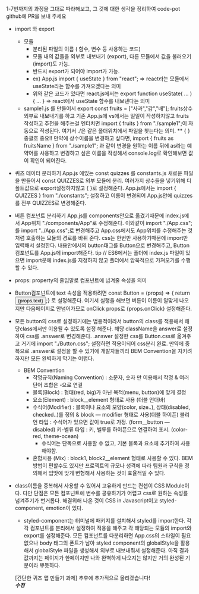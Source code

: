 1-7번까지의 과정을 그대로 따라해보고, 그 것에 대한 생각을 정리하여 code-pot github에 PR을 보내 주세요
 * import 와 export
    * 모듈
        - 분리된 파일의 이름 ( 함수, 변수 등 사용하는 코드)
        - 모듈 내의 값들을 외부로 내보내기 (export), 다른 모듈에서 값을 불러오기 (import)도 가능.
        - 반드시 export가 되어야 import가 가능.
        - ex) App.js
            import { useState } from "react";
            => react라는 모듈에서 useState라는 함수를 가져오겠다는 의미
        - 위와 같은 코드가 있다면 react.js에서는
            export function useState( ... ){
                ...
            } => react에서 useState 함수를 내보낸다는 의미
    * sample1.js 를 만들어서 export const fruits = ["사과","감","배"]; fruits상수 외부로 내보내기를 하고
        기존 App.js에 vs에서는 일일이 작성하지않고 fruits 작성하고 추천을 해주는걸 엔터치면 import { fruits } from "./sample1";이 자동으로 작성된다. 여기서 ./은 같은 폴더위치에서 파일을 찾는다는 의미.
        ** { } 중괄호 중요!!
        만약에 상수이름을 변경하고 싶다면, import { fruits as fruitsName } from "./sample1"; 과 같이
        변경을 원하는 이름 뒤에 as라는 예약어를 사용하고 변경하고 싶은 이름을 작성해서 console.log로 확인해보면 값이 확인이 되어진다.
 * 퀴즈 데이터 분리하기
    App.js 에있는 const quizzes 를 constants.js 새로운 파일을 만들어서 const QUIZZES로 외부 모듈에 분리.
    여러가지 상수들을 넣기위해 디폴트값으로 export설정하지않고 { }로 설정해준다.
    App.js에서는 import { QUIZZES } from "./constants"; 설정하고 이름이 변경되어 App.js안에 quizzes를 전부 QUIZZES로 변경해준다.
 * 버튼 컴포넌트 분리하기
    App.js를 components안으로 옮겼기때문에 index.js에서 App위치 "./components/App"로 수정해준다.
    이와같이 import "./App.css";를 import "../App.css";로 변경해주고 App.css에서도 App위치를 수정해주는 것처럼 호출하는 모듈의 경로를 바꿔 준다.
    css는 한번만 사용하기때문에 import만 입력해서 설정한다.
    내용안에서의 button태그를 Button으로 변경해주고, Button 컴포넌트를 App.js에 import해준다.
    tip // ES6에서는 폴더에 index.js 파일이 있으면 import문에 index.js를 지정하지 않고 폴더에서 암묵적으로 가져오기를 수행할 수 있다.
 * props: property의 줄임말로 컴포넌트에 넘겨줄 속성을 의미
 * Button컴포넌트에 text 속성을 적용하려면 const Button = (props) => { return <button>{props.text}</button>;} 로 설정해준다. 여기서 실행을 해보면 버튼이 이름이 알맞게 나오지만 다음페이지로 안넘어가므로 onClick props로 {props.onClick} 설정해준다.
 * 모든 button의 css로 설정하기에는 범용적이라서 button의 class를 적용해서 해당class에서만 이용될 수 있도록 설정 해준다.
    해당 className을 answer로 설정하여 css를 .answer로 변경해준다.
    .answer 설정한 css를 Button.css로 옮겨주고 거기에 import "./Button.css"; 설정하면 적용이되어 css분리 완료.
    만약에 중복으로 .answer로 설정을 할 수 있기에 개발자들끼리 BEM Convention을 지키려 하지만 모든 완벽하게 막기는 어렵다.
    * BEM Convention
        - 작명규칙(Naming Convention) : 소문자, 숫자 만 이용해서 작명 & 여러단어 조합은 -으로 연결
        - 블록(Block) : 형태(red, big)가 아닌 목적(menu, button)에 맞게 결정
        - 요소(Element) : block__element 형태로 사용 (더블 언더바)
        - 수식어(Modifier) : 블록이나 요소의 모양(color, size..), 상태(disabled, checked..)를 정의 &  block — modifier 형태로 사용(더블 하이픈)
            블리언 타입 : 수식어가 있으면 값이 true로 가정. (form__button — disabled)
            키-벨류 타입 : 키, 벨류를 하이픈으로 연결하여 표시. (color-red, theme-ocean)
            * 수식어는 단독으로 사용할 수 없고, 기본 블록과 요소에 추가하여 사용해야함.
        - 혼합사용 (Mix) : block1, block2__element 형태로 사용할 수 있다.
        BEM방법이 편할수도 있지만 프로젝트의 규모나 성격에 따라 팀원과 규칙을 정의해서 입맛에 맞게 변형해서 사용하는 것이 효율적일 수 있다.
 * class이름을 중복해서 사용할 수 있어서 고유하게 만드는 컨셉이 CSS Module이다.
    다만 단점은 모든 컴포넌트에 변수를 공유하기가 어렵고 css로 원하는 속성를 넘겨주기가 번거롭다.
    해결위해 나온 것이 CSS in Javascript이고 styled-component, emotion이 있다.
    - styled-component는 터미널에 패키지를 설치해서 styled를 import한다.
    각각 컴포넌트를 분리해서 설정하여 적용을 해주고 각 해당되는 모듈의 import와 export를 설정해준다.
    모든 컴포넌트를 다분리하면 App.css의 스타일이 필요없으나 body 태그의 폰트가 남아 styled component의 globalStyle을 활용해서 globalStyle 파일을 생성해서 외부로 내보내줘서 설정해준다.
    아직 결과 값까지는 페이지가 한페이지만 나와 완벽하게 나오지는 않지만 거의 완성된 기분이라 뿌듯하다.

    [간단한 퀴즈 앱 만들기 과제] 추후에 추가적으로 올리겠습니다!<br>
    ***수정***